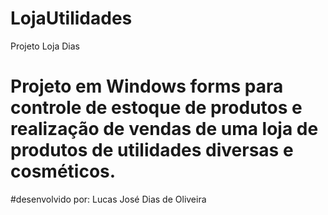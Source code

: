 # LojaUtilidades
Projeto Loja Dias

# Projeto em Windows forms para controle de estoque de produtos e realização de vendas de uma loja de produtos de utilidades diversas e cosméticos.

#desenvolvido por: Lucas José Dias de Oliveira
